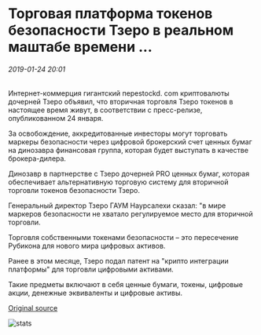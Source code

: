 # Торговая платформа токенов безопасности Тзеро в реальном маштабе времени ...

###### 2019-01-24 20:01

Интернет-коммерция гигантский переstockd. com криптовалюты дочерней Тзеро объявил, что вторичная торговля Тзеро токенов в настоящее время живут, в соответствии с пресс-релизе, опубликованном 24 января.

За освобождение, аккредитованные инвесторы могут торговать маркеры безопасности через цифровой брокерский счет ценных бумаг на динозавра финансовая группа, которая будет выступать в качестве брокера-дилера.

Динозавр в партнерстве с Тзеро дочерней PRO ценных бумаг, которая обеспечивает альтернативную торговую систему для вторичной торговли токенов безопасности Тзеро.

Генеральный директор Тзеро ГАУМ Наурсалехи сказал: "в мире маркеров безопасности не хватало регулируемое место для вторичной торговли.

Торговля собственными токенами безопасности – это пересечение Рубикона для нового мира цифровых активов.

Ранее в этом месяце, Тзеро подал патент на "крипто интеграции платформы" для торговли цифровыми активами.

Такие предметы включают в себя ценные бумаги, токены, цифровые акции, денежные эквиваленты и цифровые активы.

[Original source](https://cointelegraph.com/news/overstocks-tzero-security-token-platform-begins-live-trading)

![stats](https://c.statcounter.com/11760860/0/a89fa40b/1/ "stats")